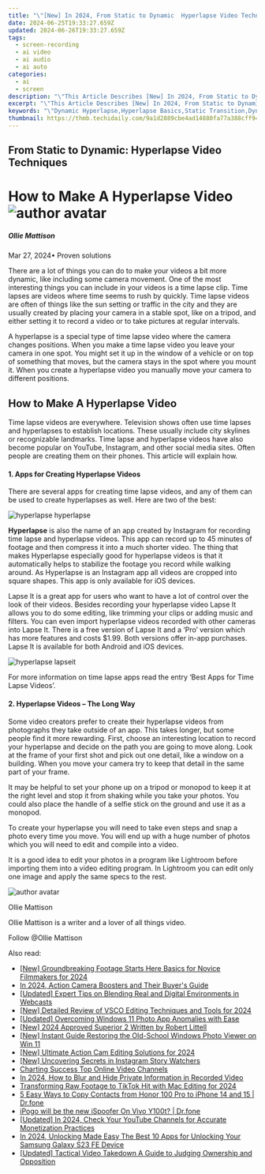 ```yaml
---
title: "\"[New] In 2024, From Static to Dynamic  Hyperlapse Video Techniques\""
date: 2024-06-25T19:33:27.659Z
updated: 2024-06-26T19:33:27.659Z
tags: 
  - screen-recording
  - ai video
  - ai audio
  - ai auto
categories: 
  - ai
  - screen
description: "\"This Article Describes [New] In 2024, From Static to Dynamic: Hyperlapse Video Techniques\""
excerpt: "\"This Article Describes [New] In 2024, From Static to Dynamic: Hyperlapse Video Techniques\""
keywords: "\"Dynamic Hyperlapse,Hyperlapse Basics,Static Transition,Dynamic Editing,Speed-Up Effects,Time Lapse Simplicity,Video Tech Trends\""
thumbnail: https://thmb.techidaily.com/9a1d2889cbe4ad14880fa77a388cff944d010380f4cf0a1f83bd01829ce96a1e.jpg
---
```


## From Static to Dynamic: Hyperlapse Video Techniques

# How to Make A Hyperlapse Video ![author avatar](https://images.wondershare.com/filmora/article-images/ollie-mattison.jpg)

##### Ollie Mattison

 Mar 27, 2024• Proven solutions

There are a lot of things you can do to make your videos a bit more dynamic, like including some camera movement. One of the most interesting things you can include in your videos is a time lapse clip. Time lapses are videos where time seems to rush by quickly. Time lapse videos are often of things like the sun setting or traffic in the city and they are usually created by placing your camera in a stable spot, like on a tripod, and either setting it to record a video or to take pictures at regular intervals.

A hyperlapse is a special type of time lapse video where the camera changes positions. When you make a time lapse video you leave your camera in one spot. You might set it up in the window of a vehicle or on top of something that moves, but the camera stays in the spot where you mount it. When you create a hyperlapse video you manually move your camera to different positions.

## How to Make A Hyperlapse Video

Time lapse videos are everywhere. Television shows often use time lapses and hyperlapses to establish locations. These usually include city skylines or recognizable landmarks. Time lapse and hyperlapse videos have also become popular on YouTube, Instagram, and other social media sites. Often people are creating them on their phones. This article will explain how.

#### 1\. Apps for Creating Hyperlapse Videos

There are several apps for creating time lapse videos, and any of them can be used to create hyperlapses as well. Here are two of the best:

![hyperlapse hyperlapse](https://images.wondershare.com/filmora/article-images/hyperlapse-hyperlapse.JPG)

**Hyperlapse** is also the name of an app created by Instagram for recording time lapse and hyperlapse videos. This app can record up to 45 minutes of footage and then compress it into a much shorter video. The thing that makes Hyperlapse especially good for hyperlapse videos is that it automatically helps to stabilize the footage you record while walking around. As Hyperlapse is an Instagram app all videos are cropped into square shapes. This app is only available for iOS devices.

Lapse It is a great app for users who want to have a lot of control over the look of their videos. Besides recording your hyperlapse video Lapse It allows you to do some editing, like trimming your clips or adding music and filters. You can even import hyperlapse videos recorded with other cameras into Lapse It. There is a free version of Lapse It and a ‘Pro’ version which has more features and costs $1.99\. Both versions offer in-app purchases. Lapse It is available for both Android and iOS devices.

![hyperlapse lapseit](https://images.wondershare.com/filmora/article-images/hyperlapse-lapseit.JPG)

For more information on time lapse apps read the entry ‘Best Apps for Time Lapse Videos’.

#### 2\. Hyperlapse Videos – The Long Way

Some video creators prefer to create their hyperlapse videos from photographs they take outside of an app. This takes longer, but some people find it more rewarding. First, choose an interesting location to record your hyperlapse and decide on the path you are going to move along. Look at the frame of your first shot and pick out one detail, like a window on a building. When you move your camera try to keep that detail in the same part of your frame.

It may be helpful to set your phone up on a tripod or monopod to keep it at the right level and stop it from shaking while you take your photos. You could also place the handle of a selfie stick on the ground and use it as a monopod.

To create your hyperlapse you will need to take even steps and snap a photo every time you move. You will end up with a huge number of photos which you will need to edit and compile into a video.

It is a good idea to edit your photos in a program like Lightroom before importing them into a video editing program. In Lightroom you can edit only one image and apply the same specs to the rest.

![author avatar](https://images.wondershare.com/filmora/article-images/ollie-mattison.jpg)

Ollie Mattison

Ollie Mattison is a writer and a lover of all things video.

Follow @Ollie Mattison


<ins class="adsbygoogle"
     style="display:block"
     data-ad-format="autorelaxed"
     data-ad-client="ca-pub-7571918770474297"
     data-ad-slot="1223367746"></ins>



<ins class="adsbygoogle"
     style="display:block"
     data-ad-client="ca-pub-7571918770474297"
     data-ad-slot="8358498916"
     data-ad-format="auto"
     data-full-width-responsive="true"></ins>


<span class="atpl-alsoreadstyle">Also read:</span>
<div><ul>
<li><a href="https://fox-helps.techidaily.com/new-groundbreaking-footage-starts-here-basics-for-novice-filmmakers-for-2024/"><u>[New] Groundbreaking Footage Starts Here  Basics for Novice Filmmakers for 2024</u></a></li>
<li><a href="https://fox-helps.techidaily.com/in-2024-action-camera-boosters-and-their-buyers-guide/"><u>In 2024, Action Camera Boosters and Their Buyer's Guide</u></a></li>
<li><a href="https://fox-helps.techidaily.com/updated-expert-tips-on-blending-real-and-digital-environments-in-webcasts/"><u>[Updated] Expert Tips on Blending Real and Digital Environments in Webcasts</u></a></li>
<li><a href="https://fox-helps.techidaily.com/new-detailed-review-of-vsco-editing-techniques-and-tools-for-2024/"><u>[New] Detailed Review of VSCO Editing Techniques and Tools for 2024</u></a></li>
<li><a href="https://fox-helps.techidaily.com/updated-overcoming-windows-11-photo-app-anomalies-with-ease/"><u>[Updated] Overcoming Windows 11 Photo App Anomalies with Ease</u></a></li>
<li><a href="https://fox-helps.techidaily.com/new-2024-approved-superior-2-written-by-robert-littell/"><u>[New] 2024 Approved  Superior 2 Written by Robert Littell</u></a></li>
<li><a href="https://fox-helps.techidaily.com/new-instant-guide-restoring-the-old-school-windows-photo-viewer-on-win-11/"><u>[New] Instant Guide  Restoring the Old-School Windows Photo Viewer on Win 11</u></a></li>
<li><a href="https://fox-helps.techidaily.com/new-ultimate-action-cam-editing-solutions-for-2024/"><u>[New] Ultimate Action Cam Editing Solutions for 2024</u></a></li>
<li><a href="https://instagram-videos.techidaily.com/new-uncovering-secrets-in-instagram-story-watchers/"><u>[New] Uncovering Secrets in Instagram Story Watchers</u></a></li>
<li><a href="https://youtube-clips.techidaily.com/charting-success-top-online-video-channels/"><u>Charting Success  Top Online Video Channels</u></a></li>
<li><a href="https://screen-sharing-recording.techidaily.com/in-2024-how-to-blur-and-hide-private-information-in-recorded-video/"><u>In 2024, How to Blur and Hide Private Information in Recorded Video</u></a></li>
<li><a href="https://tiktok-clips.techidaily.com/transforming-raw-footage-to-tiktok-hit-with-mac-editing-for-2024/"><u>Transforming Raw Footage to TikTok Hit with Mac Editing for 2024</u></a></li>
<li><a href="https://blog-min.techidaily.com/5-easy-ways-to-copy-contacts-from-honor-100-pro-to-iphone-14-and-15-drfone-by-drfone-transfer-from-android-transfer-from-android/"><u>5 Easy Ways to Copy Contacts from Honor 100 Pro to iPhone 14 and 15 | Dr.fone</u></a></li>
<li><a href="https://change-location.techidaily.com/ipogo-will-be-the-new-ispoofer-on-vivo-y100t-drfone-by-drfone-virtual-android/"><u>iPogo will be the new iSpoofer On Vivo Y100t? | Dr.fone</u></a></li>
<li><a href="https://facebook-video-footage.techidaily.com/updated-in-2024-check-your-youtube-channels-for-accurate-monetization-practices/"><u>[Updated] In 2024, Check Your YouTube Channels for Accurate Monetization Practices</u></a></li>
<li><a href="https://android-unlock.techidaily.com/in-2024-unlocking-made-easy-the-best-10-apps-for-unlocking-your-samsung-galaxy-s23-fe-device-by-drfone-android/"><u>In 2024, Unlocking Made Easy The Best 10 Apps for Unlocking Your Samsung Galaxy S23 FE Device</u></a></li>
<li><a href="https://facebook-video-share.techidaily.com/updated-tactical-video-takedown-a-guide-to-judging-ownership-and-opposition/"><u>[Updated] Tactical Video Takedown  A Guide to Judging Ownership and Opposition</u></a></li>
</ul></div>

